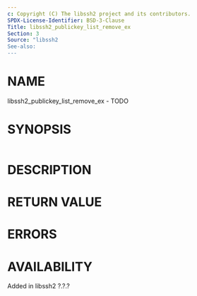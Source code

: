 ```yaml
---
c: Copyright (C) The libssh2 project and its contributors.
SPDX-License-Identifier: BSD-3-Clause
Title: libssh2_publickey_list_remove_ex
Section: 3
Source: "libssh2
See-also:
---
```


# NAME

libssh2_publickey_list_remove_ex - TODO

# SYNOPSIS

~~~c
~~~

# DESCRIPTION

# RETURN VALUE

# ERRORS

# AVAILABILITY

Added in libssh2 ?.?.?
